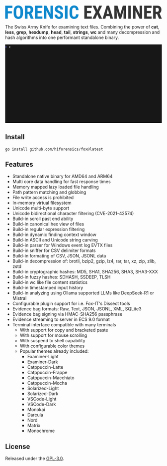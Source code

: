 ![](assets/fox.png "Forensic Examiner")

The Swiss Army Knife for examining text files. Combining the power of **cat**, **less**, **grep**, **hexdump**, **head**, **tail**, **strings**, **wc** and many decompression and hash algorithms into one performant standalone binary.

![](assets/fox.gif "Live Demo")

## Install
```console
go install github.com/hiforensics/fox@latest
```

## Features
* Standalone native binary for AMD64 and ARM64
* Multi core data handling for fast response times
* Memory mapped lazy loaded file handling
* Path pattern matching and globbing
* File write access is prohibited
* In-memory virtual filesystem
* Unicode multi-byte support
* Unicode bidirectional character filtering (CVE-2021-42574)
* Build-in scroll past end ability
* Build-in canonical hex view of files
* Build-in regular expression filtering
* Build-in dynamic finding context window
* Build-in ASCII and Unicode string carving
* Build-in parser for Windows event log EVTX files
* Build-in sniffer for CSV delimiter formats
* Build-in formating of CSV, JSON, JSONL data
* Build-in decompression of: brotli, bzip2, gzip, lz4, rar, tar, xz, zip, zlib, zstd
* Build-in cryptographic hashes: MD5, SHA1, SHA256, SHA3, SHA3-XXX
* Build-in fuzzy hashes: SDHASH, SSDEEP, TLSH
* Build-in wc like file content statistics
* Build-in timestamped input history
* Build-in analyzing using Ollama supported LLMs like DeepSeek-R1 or Mistral
* Configurable plugin support for i.e. Fox-IT's Dissect tools
* Evidence bag formats: Raw, Text, JSON, JSONL, XML, SQLite3
* Evidence bag signing via HMAC-SHA256 passphrase
* Evidence streaming to server in ECS 9.0 format
* Terminal interface compatible with many terminals
  * With support for copy and bracketed paste
  * With support for mouse scrolling
  * With suspend to shell capability
  * With configurable color themes
  * Popular themes already included:
    * Examiner-Light
    * Examiner-Dark
    * Catppuccin-Latte
    * Catppuccin-Frappe
    * Catppuccin-Macchiato
    * Catppuccin-Mocha
    * Solarized-Light
    * Solarized-Dark
    * VSCode-Light
    * VSCode-Dark
    * Monokai
    * Darcula
    * Nord
    * Matrix
    * Monochrome

## License
Released under the [GPL-3.0](LICENSE.md).